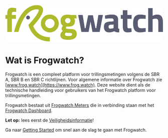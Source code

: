 
![Logo](img/Logo_Frogwatch_RGB.png)

# Wat is Frogwatch?

Frogwatch is een compleet platform voor trillingsmetingen volgens de SBR A, SBR B en SBR C richtlijnen.
Voor algemene informatie over Frogwatch zie [www.frog.watch](https://www.frog.watch). Deze website dient als de technische handleiding voor gebruikers van het Frogwatch platform voor trillingsmetingen.

Frogwatch bestaat uit [Frogwatch Meters](hardware) die in verbinding staan met het [Frogwatch Dashboard](dashboard).

**Let op:** lees eerst de [Veiligheidsinformatie](safety)!

Ga naar [Getting Started](gettingstarted) om snel aan de slag te gaan met Frogwatch.
